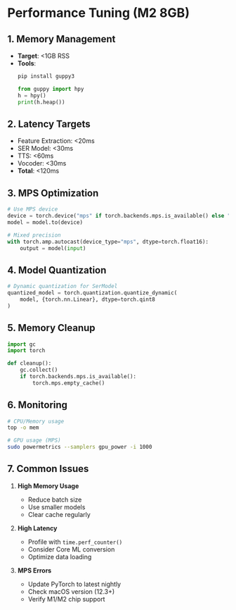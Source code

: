 # Performance Tuning (M2 8GB)

## 1. Memory Management
- **Target**: <1GB RSS
- **Tools**:
  ```bash
  pip install guppy3
  ```
  ```python
  from guppy import hpy
  h = hpy()
  print(h.heap())
  ```

## 2. Latency Targets
- Feature Extraction: <20ms
- SER Model: <30ms
- TTS: <60ms
- Vocoder: <30ms
- **Total**: <120ms

## 3. MPS Optimization
```python
# Use MPS device
device = torch.device("mps" if torch.backends.mps.is_available() else "cpu")
model = model.to(device)

# Mixed precision
with torch.amp.autocast(device_type="mps", dtype=torch.float16):
    output = model(input)
```

## 4. Model Quantization
```python
# Dynamic quantization for SerModel
quantized_model = torch.quantization.quantize_dynamic(
    model, {torch.nn.Linear}, dtype=torch.qint8
)
```

## 5. Memory Cleanup
```python
import gc
import torch

def cleanup():
    gc.collect()
    if torch.backends.mps.is_available():
        torch.mps.empty_cache()
```

## 6. Monitoring
```bash
# CPU/Memory usage
top -o mem

# GPU usage (MPS)
sudo powermetrics --samplers gpu_power -i 1000
```

## 7. Common Issues
1. **High Memory Usage**
   - Reduce batch size
   - Use smaller models
   - Clear cache regularly

2. **High Latency**
   - Profile with `time.perf_counter()`
   - Consider Core ML conversion
   - Optimize data loading

3. **MPS Errors**
   - Update PyTorch to latest nightly
   - Check macOS version (12.3+)
   - Verify M1/M2 chip support

